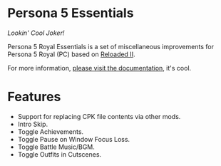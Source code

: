 # Persona 5 Essentials

*Lookin' Cool Joker!*

Persona 5 Royal Essentials is a set of miscellaneous improvements for Persona 5 Royal (PC) based on [Reloaded II](https://reloaded-project.github.io/Reloaded-II/).  

For more information, [please visit the documentation](https://zarroboogs.github.io/p5rpc.modloader), it's cool.

# Features

- Support for replacing CPK file contents via other mods.  
- Intro Skip.  
- Toggle Achievements.  
- Toggle Pause on Window Focus Loss.  
- Toggle Battle Music/BGM.  
- Toggle Outfits in Cutscenes.  